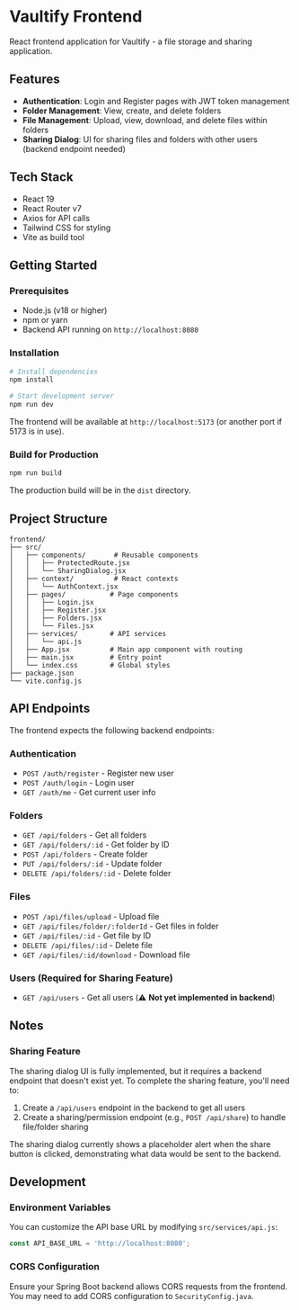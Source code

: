 # Vaultify Frontend

React frontend application for Vaultify - a file storage and sharing application.

## Features

- **Authentication**: Login and Register pages with JWT token management
- **Folder Management**: View, create, and delete folders
- **File Management**: Upload, view, download, and delete files within folders
- **Sharing Dialog**: UI for sharing files and folders with other users (backend endpoint needed)

## Tech Stack

- React 19
- React Router v7
- Axios for API calls
- Tailwind CSS for styling
- Vite as build tool

## Getting Started

### Prerequisites

- Node.js (v18 or higher)
- npm or yarn
- Backend API running on `http://localhost:8080`

### Installation

```bash
# Install dependencies
npm install

# Start development server
npm run dev
```

The frontend will be available at `http://localhost:5173` (or another port if 5173 is in use).

### Build for Production

```bash
npm run build
```

The production build will be in the `dist` directory.

## Project Structure

```
frontend/
├── src/
│   ├── components/       # Reusable components
│   │   ├── ProtectedRoute.jsx
│   │   └── SharingDialog.jsx
│   ├── context/          # React contexts
│   │   └── AuthContext.jsx
│   ├── pages/           # Page components
│   │   ├── Login.jsx
│   │   ├── Register.jsx
│   │   ├── Folders.jsx
│   │   └── Files.jsx
│   ├── services/        # API services
│   │   └── api.js
│   ├── App.jsx          # Main app component with routing
│   ├── main.jsx         # Entry point
│   └── index.css        # Global styles
├── package.json
└── vite.config.js
```

## API Endpoints

The frontend expects the following backend endpoints:

### Authentication
- `POST /auth/register` - Register new user
- `POST /auth/login` - Login user
- `GET /auth/me` - Get current user info

### Folders
- `GET /api/folders` - Get all folders
- `GET /api/folders/:id` - Get folder by ID
- `POST /api/folders` - Create folder
- `PUT /api/folders/:id` - Update folder
- `DELETE /api/folders/:id` - Delete folder

### Files
- `POST /api/files/upload` - Upload file
- `GET /api/files/folder/:folderId` - Get files in folder
- `GET /api/files/:id` - Get file by ID
- `DELETE /api/files/:id` - Delete file
- `GET /api/files/:id/download` - Download file

### Users (Required for Sharing Feature)
- `GET /api/users` - Get all users (⚠️ **Not yet implemented in backend**)

## Notes

### Sharing Feature

The sharing dialog UI is fully implemented, but it requires a backend endpoint that doesn't exist yet. To complete the sharing feature, you'll need to:

1. Create a `/api/users` endpoint in the backend to get all users
2. Create a sharing/permission endpoint (e.g., `POST /api/share`) to handle file/folder sharing

The sharing dialog currently shows a placeholder alert when the share button is clicked, demonstrating what data would be sent to the backend.

## Development

### Environment Variables

You can customize the API base URL by modifying `src/services/api.js`:

```javascript
const API_BASE_URL = 'http://localhost:8080';
```

### CORS Configuration

Ensure your Spring Boot backend allows CORS requests from the frontend. You may need to add CORS configuration to `SecurityConfig.java`.